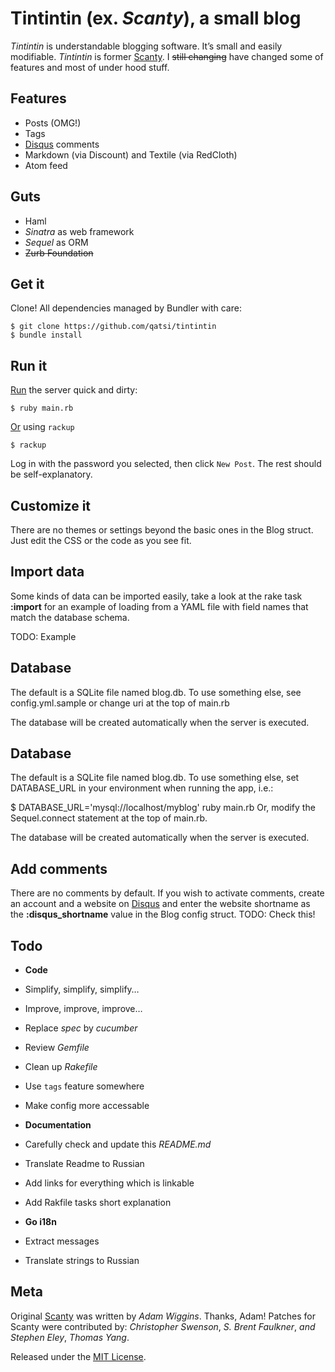 # Tintintin (ex. *Scanty*), a small blog

_Tintintin_ is understandable blogging software. It’s small and easily modifiable. _Tintintin_ is former [Scanty](https://github.com/adamwiggins/scanty). I <del>still changing</del> have changed some of features and most of under hood stuff.

## Features
* Posts (OMG!)
* Tags
* [Disqus](http://www.disqus.com) comments
* Markdown (via Discount) and Textile (via RedCloth)
* Atom feed

## Guts
* Haml
* _Sinatra_ as web framework
* _Sequel_ as ORM
* <del>Zurb Foundation</del>

## Get it
Clone! All dependencies managed by Bundler with care:

    $ git clone https://github.com/qatsi/tintintin
    $ bundle install

## Run it

[Run](http://localhost:4567) the server quick and dirty:

    $ ruby main.rb

[Or](http://localhost:9292) using `rackup`

    $ rackup 

Log in with the password you selected, then click `New Post`. The rest should be self-explanatory.

## Customize it

There are no themes or settings beyond the basic ones in the Blog struct. Just edit the CSS or the code as you see fit.

## Import data
Some kinds of data can be imported easily, take a look at the rake task **:import** for an example of loading from a YAML file with field names that match the database schema.

TODO: Example

## Database

The default is a SQLite file named blog.db. To use something else, see
config.yml.sample or change uri at the top of main.rb

The database will be created automatically when the server is executed.
## Database

The default is a SQLite file named blog.db. To use something else, set DATABASE_URL in your environment when running the app, i.e.:

$ DATABASE_URL='mysql://localhost/myblog' ruby main.rb
Or, modify the Sequel.connect statement at the top of main.rb.

The database will be created automatically when the server is executed.

## Add comments
There are no comments by default. If you wish to activate comments, create an account and a website on [Disqus](http://www.disqus.com) and enter the website shortname as the **:disqus_shortname** value in the Blog config struct.
TODO: Check this!

## Todo
- **Code**
 - Simplify, simplify, simplify…
 - Improve, improve, improve…
 - Replace _spec_ by _cucumber_
 - Review _Gemfile_
 - Clean up _Rakefile_
 - Use `tags` feature somewhere
 - Make config more accessable

- **Documentation**
 - Carefully check and update this _README.md_
 - Translate Readme to Russian
 - Add links for everything which is linkable
 - Add Rakfile tasks short explanation

- **Go i18n**
 - Extract messages 
 - Translate strings to Russian 

## Meta
Original [Scanty](http://github.com/adamwiggins/scanty) was written by _Adam Wiggins_. Thanks, Adam!
Patches for Scanty were contributed by: _Christopher Swenson_, _S. Brent Faulkner_, _and Stephen Eley_, _Thomas Yang_.

Released under the [MIT License](http://www.opensource.org/licenses/mit-license.php).